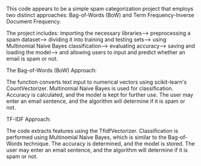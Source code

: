 This code appears to be a simple spam categorization project that employs two distinct approaches: Bag-of-Words (BoW) and Term Frequency-Inverse Document Frequency.

The project includes:
importing the necessary libraries--> preprocessing a spam dataset--> dividing it into training and testing sets--> using Multinomial Naive Bayes classification--> 
evaluating accuracy--> saving and loading the model--> and allowing users to input and predict whether an email is spam or not.

The Bag-of-Words (BoW) Approach:

The function converts text input to numerical vectors using scikit-learn's CountVectorizer. Multinomial Naive Bayes is used for classification.
Accuracy is calculated, and the model is kept for further use. The user may enter an email sentence, and the algorithm will determine if it is spam or not.

TF-IDF Approach:

The code extracts features using the TfidfVectorizer. Classification is performed using Multinomial Naive Bayes, which is similar to the Bag-of-Words technique. The accuracy is determined, and the model is stored.
The user may enter an email sentence, and the algorithm will determine if it is spam or not.
